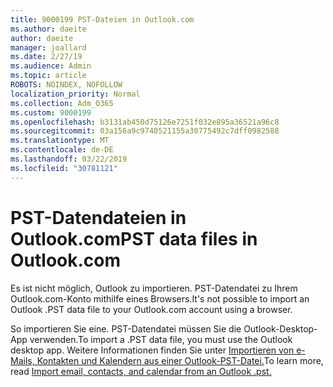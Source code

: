 ```yaml
---
title: 9000199 PST-Dateien in Outlook.com
ms.author: daeite
author: daeite
manager: joallard
ms.date: 2/27/19
ms.audience: Admin
ms.topic: article
ROBOTS: NOINDEX, NOFOLLOW
localization_priority: Normal
ms.collection: Adm_O365
ms.custom: 9000199
ms.openlocfilehash: b3131ab450d75126e7251f032e895a36521a96c8
ms.sourcegitcommit: 03a156a9c9740521155a30775492c7dff0982588
ms.translationtype: MT
ms.contentlocale: de-DE
ms.lasthandoff: 03/22/2019
ms.locfileid: "30781121"
---
```

# <a name="pst-data-files-in-outlookcom"></a><span data-ttu-id="d9bb9-102">PST-Datendateien in Outlook.com</span><span class="sxs-lookup"><span data-stu-id="d9bb9-102">PST data files in Outlook.com</span></span>

<span data-ttu-id="d9bb9-103">Es ist nicht möglich, Outlook zu importieren. PST-Datendatei zu Ihrem Outlook.com-Konto mithilfe eines Browsers.</span><span class="sxs-lookup"><span data-stu-id="d9bb9-103">It's not possible to import an Outlook .PST data file to your Outlook.com account using a browser.</span></span>

<span data-ttu-id="d9bb9-104">So importieren Sie eine. PST-Datendatei müssen Sie die Outlook-Desktop-App verwenden.</span><span class="sxs-lookup"><span data-stu-id="d9bb9-104">To import a .PST data file, you must use the Outlook desktop app.</span></span> <span data-ttu-id="d9bb9-105">Weitere Informationen finden Sie unter [Importieren von e-Mails, Kontakten und Kalendern aus einer Outlook-PST-Datei.](https://support.office.com/article/431a8e9a-f99f-4d5f-ae48-ded54b3440ac)</span><span class="sxs-lookup"><span data-stu-id="d9bb9-105">To learn more, read [Import email, contacts, and calendar from an Outlook .pst.](https://support.office.com/article/431a8e9a-f99f-4d5f-ae48-ded54b3440ac)</span></span>